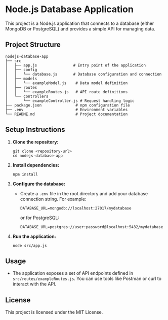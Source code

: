 # Node.js Database Application

This project is a Node.js application that connects to a database (either MongoDB or PostgreSQL) and provides a simple API for managing data.

## Project Structure

```
nodejs-database-app
├── src
│   ├── app.js                # Entry point of the application
│   ├── config
│   │   └── database.js       # Database configuration and connection
│   ├── models
│   │   └── exampleModel.js    # Data model definition
│   ├── routes
│   │   └── exampleRoutes.js   # API route definitions
│   └── controllers
│       └── exampleController.js # Request handling logic
├── package.json               # npm configuration file
├── .env                       # Environment variables
└── README.md                  # Project documentation
```

## Setup Instructions

1. **Clone the repository:**
   ```
   git clone <repository-url>
   cd nodejs-database-app
   ```

2. **Install dependencies:**
   ```
   npm install
   ```

3. **Configure the database:**
   - Create a `.env` file in the root directory and add your database connection string. For example:
     ```
     DATABASE_URL=mongodb://localhost:27017/mydatabase
     ```
     or for PostgreSQL:
     ```
     DATABASE_URL=postgres://user:password@localhost:5432/mydatabase
     ```

4. **Run the application:**
   ```
   node src/app.js
   ```

## Usage

- The application exposes a set of API endpoints defined in `src/routes/exampleRoutes.js`. You can use tools like Postman or curl to interact with the API.

## License

This project is licensed under the MIT License.